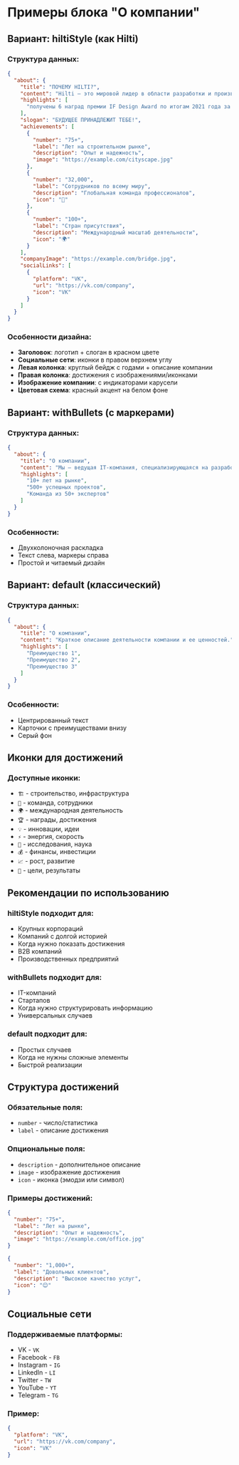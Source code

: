 # Примеры блока "О компании"

## Вариант: hiltiStyle (как Hilti)

### Структура данных:
```json
{
  "about": {
    "title": "ПОЧЕМУ HILTI?",
    "content": "Hilti — это мировой лидер в области разработки и производства инженерных решений, программного обеспечения, услуг для строительной индустрии, а также инновационных технологий и продуктов.",
    "highlights": [
      "получены 6 наград премии IF Design Award по итогам 2021 года за выдающееся качество дизайна наших продуктов"
    ],
    "slogan": "БУДУЩЕЕ ПРИНАДЛЕЖИТ ТЕБЕ!",
    "achievements": [
      {
        "number": "75+",
        "label": "Лет на строительном рынке",
        "description": "Опыт и надежность",
        "image": "https://example.com/cityscape.jpg"
      },
      {
        "number": "32,000",
        "label": "Сотрудников по всему миру",
        "description": "Глобальная команда профессионалов",
        "icon": "👥"
      },
      {
        "number": "100+",
        "label": "Стран присутствия",
        "description": "Международный масштаб деятельности",
        "icon": "🌍"
      }
    ],
    "companyImage": "https://example.com/bridge.jpg",
    "socialLinks": [
      {
        "platform": "VK",
        "url": "https://vk.com/company",
        "icon": "VK"
      }
    ]
  }
}
```

### Особенности дизайна:
- **Заголовок**: логотип + слоган в красном цвете
- **Социальные сети**: иконки в правом верхнем углу
- **Левая колонка**: круглый бейдж с годами + описание компании
- **Правая колонка**: достижения с изображениями/иконками
- **Изображение компании**: с индикаторами карусели
- **Цветовая схема**: красный акцент на белом фоне

## Вариант: withBullets (с маркерами)

### Структура данных:
```json
{
  "about": {
    "title": "О компании",
    "content": "Мы — ведущая IT-компания, специализирующаяся на разработке инновационных решений.",
    "highlights": [
      "10+ лет на рынке",
      "500+ успешных проектов",
      "Команда из 50+ экспертов"
    ]
  }
}
```

### Особенности:
- Двухколоночная раскладка
- Текст слева, маркеры справа
- Простой и читаемый дизайн

## Вариант: default (классический)

### Структура данных:
```json
{
  "about": {
    "title": "О компании",
    "content": "Краткое описание деятельности компании и ее ценностей.",
    "highlights": [
      "Преимущество 1",
      "Преимущество 2",
      "Преимущество 3"
    ]
  }
}
```

### Особенности:
- Центрированный текст
- Карточки с преимуществами внизу
- Серый фон

## Иконки для достижений

### Доступные иконки:
- `🏗️` - строительство, инфраструктура
- `👥` - команда, сотрудники
- `🌍` - международная деятельность
- `🏆` - награды, достижения
- `💡` - инновации, идеи
- `⚡` - энергия, скорость
- `🔬` - исследования, наука
- `💰` - финансы, инвестиции
- `📈` - рост, развитие
- `🎯` - цели, результаты

## Рекомендации по использованию

### hiltiStyle подходит для:
- Крупных корпораций
- Компаний с долгой историей
- Когда нужно показать достижения
- B2B компаний
- Производственных предприятий

### withBullets подходит для:
- IT-компаний
- Стартапов
- Когда нужно структурировать информацию
- Универсальных случаев

### default подходит для:
- Простых случаев
- Когда не нужны сложные элементы
- Быстрой реализации

## Структура достижений

### Обязательные поля:
- `number` - число/статистика
- `label` - описание достижения

### Опциональные поля:
- `description` - дополнительное описание
- `image` - изображение достижения
- `icon` - иконка (эмодзи или символ)

### Примеры достижений:
```json
{
  "number": "75+",
  "label": "Лет на рынке",
  "description": "Опыт и надежность",
  "image": "https://example.com/office.jpg"
}
```

```json
{
  "number": "1,000+",
  "label": "Довольных клиентов",
  "description": "Высокое качество услуг",
  "icon": "😊"
}
```

## Социальные сети

### Поддерживаемые платформы:
- VK - `VK`
- Facebook - `FB`
- Instagram - `IG`
- LinkedIn - `LI`
- Twitter - `TW`
- YouTube - `YT`
- Telegram - `TG`

### Пример:
```json
{
  "platform": "VK",
  "url": "https://vk.com/company",
  "icon": "VK"
}
```
